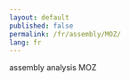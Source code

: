 ```yaml
---
layout: default
published: false
permalink: /fr/assembly/MOZ/
lang: fr
---
```


assembly analysis MOZ
